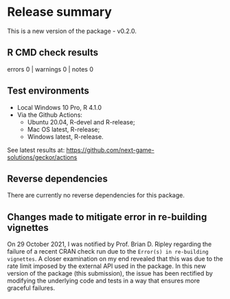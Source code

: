 # Release summary

This is a new version of the package - v0.2.0.


## R CMD check results

errors 0 | warnings 0 | notes 0


## Test environments

* Local Windows 10 Pro, R 4.1.0
* Via the Github Actions:
  * Ubuntu 20.04, R-devel and R-release;
  * Mac OS latest, R-release;
  * Windows latest, R-release.
  
See latest results at: https://github.com/next-game-solutions/geckor/actions


## Reverse dependencies

There are currently no reverse dependencies for this package.


## Changes made to mitigate error in re-building vignettes

On 29 October 2021, I was notified by Prof. Brian D. Ripley regarding the failure of a recent CRAN check run due to the `Error(s) in re-building vignettes`. A closer examination on my end revealed that this was due to the rate limit imposed by the external API used in the package. In this new version of the package (this submission), the issue has been rectified by modifying the underlying code and tests in a way that ensures more graceful failures.
